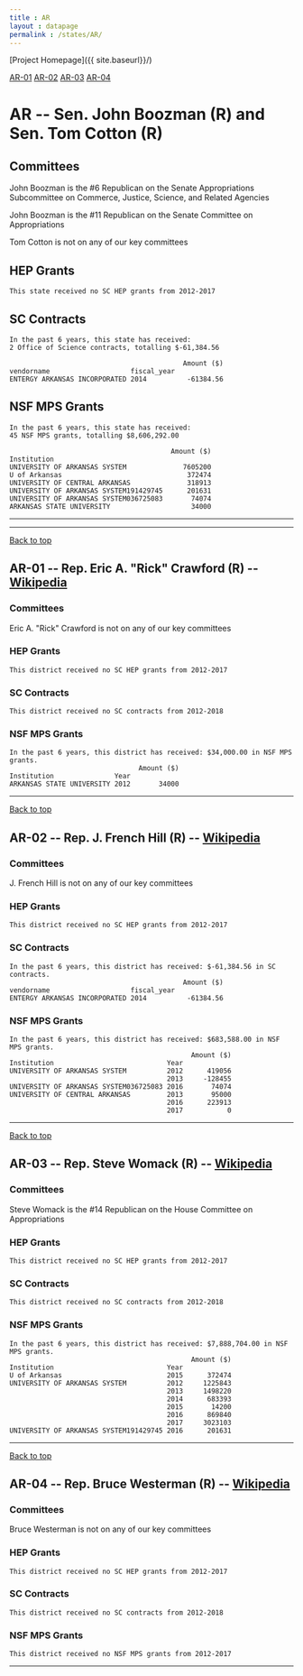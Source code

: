 ```yaml
---
title : AR
layout : datapage
permalink : /states/AR/
---
```

<a name="top"></a>
[Project Homepage]({{ site.baseurl}}/)


[AR-01](#AR-01)  [AR-02](#AR-02)  [AR-03](#AR-03)  [AR-04](#AR-04)  

# AR -- Sen. John Boozman (R) and  Sen. Tom Cotton (R)
## Committees
John Boozman is the #6 Republican on the Senate Appropriations Subcommittee on Commerce, Justice, Science, and Related Agencies 

John Boozman is the #11 Republican on the Senate Committee on Appropriations 

Tom Cotton is not on any of our key committees 

## HEP Grants
```
This state received no SC HEP grants from 2012-2017
```
## SC Contracts
```
In the past 6 years, this state has received:
2 Office of Science contracts, totalling $-61,384.56
 
                                           Amount ($)
vendorname                    fiscal_year            
ENTERGY ARKANSAS INCORPORATED 2014          -61384.56
```
## NSF MPS Grants
```
In the past 6 years, this state has received:
45 NSF MPS grants, totalling $8,606,292.00
 
                                        Amount ($)
Institution                                       
UNIVERSITY OF ARKANSAS SYSTEM              7605200
U of Arkansas                               372474
UNIVERSITY OF CENTRAL ARKANSAS              318913
UNIVERSITY OF ARKANSAS SYSTEM191429745      201631
UNIVERSITY OF ARKANSAS SYSTEM036725083       74074
ARKANSAS STATE UNIVERSITY                    34000
```
---
---
<a name="AR-01"></a>
[Back to top](#top)
## AR-01 -- Rep. Eric A. "Rick" Crawford (R) -- [Wikipedia](https://en.wikipedia.org/wiki/AR-01)
### Committees
Eric A. "Rick" Crawford is not on any of our key committees 

### HEP Grants
```
This district received no SC HEP grants from 2012-2017
```
### SC Contracts
```
This district received no SC contracts from 2012-2018
```
### NSF MPS Grants
```
In the past 6 years, this district has received: $34,000.00 in NSF MPS grants.
                                Amount ($)
Institution               Year            
ARKANSAS STATE UNIVERSITY 2012       34000
```
---
<a name="AR-02"></a>
[Back to top](#top)
## AR-02 -- Rep. J. French Hill (R) -- [Wikipedia](https://en.wikipedia.org/wiki/AR-02)
### Committees
J. French Hill is not on any of our key committees 

### HEP Grants
```
This district received no SC HEP grants from 2012-2017
```
### SC Contracts
```
In the past 6 years, this district has received: $-61,384.56 in SC contracts.
                                           Amount ($)
vendorname                    fiscal_year            
ENTERGY ARKANSAS INCORPORATED 2014          -61384.56
```
### NSF MPS Grants
```
In the past 6 years, this district has received: $683,588.00 in NSF MPS grants.
                                             Amount ($)
Institution                            Year            
UNIVERSITY OF ARKANSAS SYSTEM          2012      419056
                                       2013     -128455
UNIVERSITY OF ARKANSAS SYSTEM036725083 2016       74074
UNIVERSITY OF CENTRAL ARKANSAS         2013       95000
                                       2016      223913
                                       2017           0
```
---
<a name="AR-03"></a>
[Back to top](#top)
## AR-03 -- Rep. Steve Womack (R) -- [Wikipedia](https://en.wikipedia.org/wiki/AR-03)
### Committees
Steve Womack is the #14 Republican on the House Committee on Appropriations 

### HEP Grants
```
This district received no SC HEP grants from 2012-2017
```
### SC Contracts
```
This district received no SC contracts from 2012-2018
```
### NSF MPS Grants
```
In the past 6 years, this district has received: $7,888,704.00 in NSF MPS grants.
                                             Amount ($)
Institution                            Year            
U of Arkansas                          2015      372474
UNIVERSITY OF ARKANSAS SYSTEM          2012     1225843
                                       2013     1498220
                                       2014      683393
                                       2015       14200
                                       2016      869840
                                       2017     3023103
UNIVERSITY OF ARKANSAS SYSTEM191429745 2016      201631
```
---
<a name="AR-04"></a>
[Back to top](#top)
## AR-04 -- Rep. Bruce Westerman (R) -- [Wikipedia](https://en.wikipedia.org/wiki/AR-04)
### Committees
Bruce Westerman is not on any of our key committees 

### HEP Grants
```
This district received no SC HEP grants from 2012-2017
```
### SC Contracts
```
This district received no SC contracts from 2012-2018
```
### NSF MPS Grants
```
This district received no NSF MPS grants from 2012-2017
```
---
